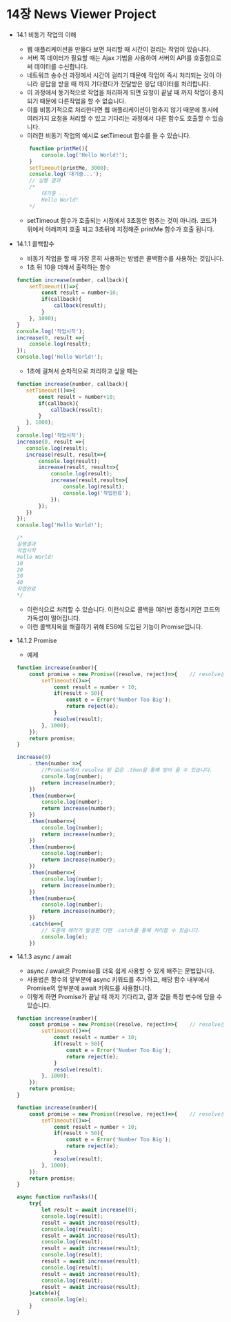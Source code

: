 # 14장 News Viewer Project

* 14.1 비동기 작업의 이해
    - 웹 애플리케이션을 만들다 보면 처리할 때 시간이 걸리는 작업이 있습니다.
    - 서버 쪽 데이터가 필요할 때는 Ajax 기법을 사용하여 서버의 API를 호출함으로써 데이터를 수신합니다.
    - 네트워크 송수신 과정에서 시간이 걸리기 때문에 작업이 즉시 처리되는 것이 아니라 응답을 받을 때 까지 기다렸다가 전달받은 응답 데이터를 처리합니다.
    - 이 과정에서 동기적으로 작업을 처리하게 되면 요청이 끝날 때 까지 작업이 중지되기 때문에 다른작업을 할 수 없습니다. 
    - 이를 비동기적으로 처리한다면 웹 애플리케이션이 멈추지 않기 때문에 동시에 여러가지 요청을 처리할 수 있고 기다리는 과정에서 다른 함수도 호출할 수 있습니다.
    - 이러한 비동기 작업의 예시로 setTimeout 함수를 들 수 있습니다.
    ```javascript
        function printMe(){
            console.log('Hello World!');
        }
        setTimeout(printMe, 3000);
        console.log('대기중...');
        // 실행 결과
        /*
            대기중 ...
            Hello World!
        */
    ```
    - setTimeout 함수가 호출되는 시점에서 3초동안 멈추는 것이 아니라. 코드가 위에서 아래까지 호출 되고 3초뒤에 지정해준 printMe 함수가 호출 됩니다.
    

* 14.1.1 콜백함수
    - 비동기 작업을 할 때 가장 흔히 사용하는 방법은 콜백함수를 사용하는 것입니다.
    - 1초 뒤 10을 더해서 출력하는 함수
    ```javascript
    function increase(number, callback){
        setTimeout(()=>{
            const result = number+10;
            if(callback){
                callback(result);
            }
        }, 1000);
    }
    console.log('작업시작');
    increase(0, result =>{
        console.log(result);
    });
    console.log('Hello World!');
    ```
    - 1초에 걸쳐서 순차적으로 처리하고 싶을 때는
     ```javascript
    function increase(number, callback){
        setTimeout(()=>{
            const result = number+10;
            if(callback){
                callback(result);
            }
        }, 1000);
    }
    console.log('작업시작');
    increase(0, result =>{
        console.log(result);
        increase(result, result=>{
            console.log(result);
            increase(result, result=>{
                console.log(result);
                increase(result,result=>{
                    console.log(result);
                    console.log('작업완료');
                });
            });
        })
    });
    console.log('Hello World!');

    /*
    실행결과
    작업시작
    Hello World!
    10
    20
    30
    40
    작업완료
    */
    ```
    - 이런식으로 처리할 수 있습니다. 이런식으로 콜백을 여러번 중첩시키면 코드의 가독성이 떨어집니다.
    - 이런 콜백지옥을 해결하기 위해 ES6에 도입된 기능이 Promise입니다.


* 14.1.2 Promise
    - 예제
    ```javascript
    function increase(number){
        const promise = new Promise((resolve, reject)=>{    // resolve는 성공, reject는 실패
            setTimeout(()=>{
                const result = number + 10;
                if(result > 50){
                    const e = Error('Number Too Big');
                    return reject(e);
                }
                resolve(result);
            }, 1000);
        });
        return promise;
    }

    increase(0)
        . then(number =>{
            //Promise에서 resolve 된 값은 .then을 통해 받아 올 수 있습니다.
            console.log(number);
            return increase(number);
        })
        .then(number=>{
            console.log(number);
            return increase(number);
        })
        .then(number=>{
            console.log(number);
            return increase(number);
        })
        .then(number=>{
            console.log(number);
            return increase(number);
        })
        .then(number=>{
            console.log(number);
            return increase(number);
        })
        .then(number=>{
            console.log(number);
            return increase(number);
        })
        .catch(e=>{
            // 도중에 에러가 발생한 다면 .catch를 통해 처리할 수 있습니다.
            console.log(e);
        })     
    ```


* 14.1.3 async / await
    - async / await은 Promise를 더욱 쉽게 사용할 수 있게 해주는 문법입니다.
    - 사용법은 함수의 앞부분에 async 키워드를 추가하고, 해당 함수 내부에서 Promise의 앞부분에 await 키워드를 사용합니다.
    - 이렇게 하면 Promise가 끝날 때 까지 기다리고, 결과 값을 특정 변수에 담을 수 있습니다.
    ```javascript
    function increase(number){
        const promise = new Promise((resolve, reject)=>{    // resolve는 성공, reject는 실패
            setTimeout(()=>{
                const result = number + 10;
                if(result > 50){
                    const e = Error('Number Too Big');
                    return reject(e);
                }
                resolve(result);
            }, 1000);
        });
        return promise;
    }

    function increase(number){
        const promise = new Promise((resolve, reject)=>{    // resolve는 성공, reject는 실패
            setTimeout(()=>{
                const result = number + 10;
                if(result > 50){
                    const e = Error('Number Too Big');
                    return reject(e);
                }
                resolve(result);
            }, 1000);
        });
        return promise;
    }

    async function runTasks(){
        try{
            let result = await increase(0);
            console.log(result);
            result = await increase(result);
            console.log(result);
            result = await increase(result);
            console.log(result);
            result = await increase(result);
            console.log(result);
            result = await increase(result);
            console.log(result);
            result = await increase(result);
            console.log(result);
            result = await increase(result);
        }catch(e){
            console.log(e);
        }
    }
    ```